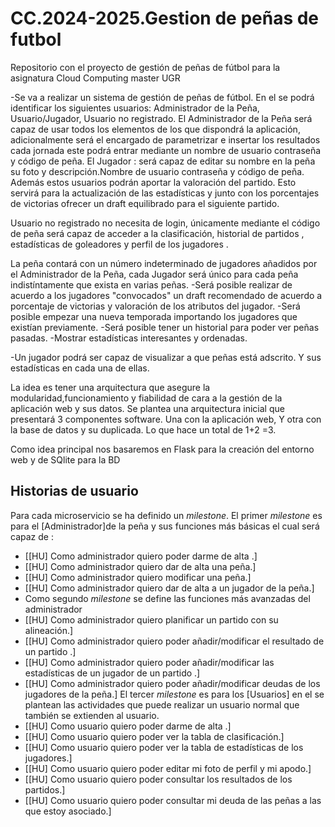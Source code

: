 # CC.2024-2025.Gestion de peñas de futbol
 Repositorio con el proyecto de gestión de peñas de fútbol para la asignatura Cloud Computing master UGR

-Se va a realizar un sistema de gestión de peñas de fútbol. 
En el se podrá identificar los siguientes usuarios: Administrador de la Peña, Usuario/Jugador, Usuario no registrado. 
El Administrador de la Peña será capaz de usar todos los elementos de los que dispondrá la aplicación, adicionalmente será el encargado de parametrizar e insertar los resultados cada jornada este podrá entrar mediante un nombre de usuario contraseña y código de peña.
El Jugador : será capaz de editar su nombre en la peña su foto y descripción.Nombre de usuario contraseña y código de peña. Además estos usuarios podrán aportar la valoración del partido. 
Esto servirá para la actualización de las estadísticas y junto con los porcentajes de victorias ofrecer un draft equilibrado para el siguiente partido.

Usuario no registrado no necesita de login, únicamente mediante el código de peña será capaz de acceder a la clasificación, historial de partidos , estadísticas de goleadores y perfil de los jugadores .

La peña contará con un número indeterminado de jugadores añadidos por el Administrador de la Peña, cada Jugador será único para cada peña indistíntamente que exista en varias peñas.
-Será posible realizar de acuerdo a los jugadores "convocados" un draft recomendado de acuerdo a porcentaje de victorias y valoración de los atributos del jugador.
-Será posible empezar una nueva temporada importando los jugadores que existían previamente.
-Será posible tener un historial para poder ver peñas pasadas.
-Mostrar estadísticas interesantes y ordenadas.

-Un jugador podrá ser capaz de visualizar a que peñas está adscrito. Y sus estadísticas en cada una de ellas.

La idea es tener una arquitectura que asegure la modularidad,funcionamiento y fiabilidad de cara a la gestión de la aplicación web y sus datos.
Se plantea una arquitectura inicial que presentará 3 componentes software. Una con la aplicación web, Y otra con la base de datos y su duplicada.
Lo que hace un total de 1+2 =3.

Como idea principal nos basaremos en Flask para la creación del entorno web y de SQlite para la BD
## Historias de usuario
Para cada microservicio se ha definido un *milestone*. El primer *milestone* es para el [Administrador]de la peña y sus funciones más básicas el cual será capaz de :
- [[HU] Como administrador quiero poder darme de alta .]
- [[HU] Como administrador quiero dar de alta una peña.]
- [[HU] Como administrador quiero modificar una peña.]
- [[HU] Como administrador quiero dar de alta a un jugador de la peña.]
- Como segundo *milestone* se define las funciones más avanzadas del administrador
- [[HU] Como administrador quiero planificar un partido con su alineación.]
- [[HU] Como administrador quiero poder añadir/modificar el resultado de un partido .]
- [[HU] Como administrador quiero poder añadir/modificar las estadísticas de un jugador de un partido .]
- [[HU] Como administrador quiero poder añadir/modificar deudas de los jugadores de la peña.]
El tercer *milestone* es para los [Usuarios] en el se plantean las actividades que puede realizar un usuario normal que también se extienden al usuario.
- [[HU] Como usuario quiero poder darme de alta .]
- [[HU] Como usuario quiero poder ver la tabla de clasificación.]
- [[HU] Como usuario quiero poder ver la tabla de estadísticas de los jugadores.]
- [[HU] Como usuario quiero poder editar mi foto de perfil y mi apodo.]
- [[HU] Como usuario quiero poder consultar los resultados de los partidos.]
- [[HU] Como usuario quiero poder consultar mi deuda de las peñas a las que estoy asociado.]
